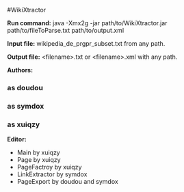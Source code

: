 #WikiXtractor

**Run command:**
java -Xmx2g -jar path/to/WikiXtractor.jar path/to/fileToParse.txt path/to/output.xml

**Input file:**
wikipedia_de_prgpr_subset.txt from any path.

**Output file:**
\<filename>.txt or \<filename>.xml with any path.

**Authors:**
### as doudou
### as symdox
### as xuiqzy

**Editor:**
- Main by xuiqzy
- Page by xuiqzy
- PageFactroy by xuiqzy
- LinkExtractor by symdox
- PageExport by doudou and symdox